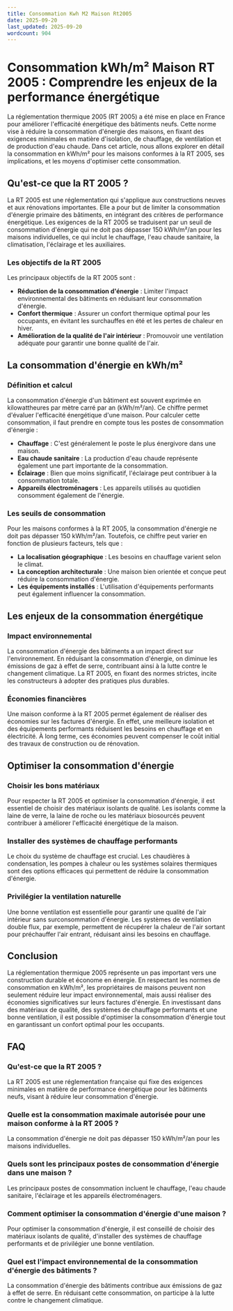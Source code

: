 ```yaml
---
title: Consommation Kwh M2 Maison Rt2005
date: 2025-09-20
last_updated: 2025-09-20
wordcount: 904
---
```


# Consommation kWh/m² Maison RT 2005 : Comprendre les enjeux de la performance énergétique

La réglementation thermique 2005 (RT 2005) a été mise en place en France pour améliorer l'efficacité énergétique des bâtiments neufs. Cette norme vise à réduire la consommation d'énergie des maisons, en fixant des exigences minimales en matière d'isolation, de chauffage, de ventilation et de production d'eau chaude. Dans cet article, nous allons explorer en détail la consommation en kWh/m² pour les maisons conformes à la RT 2005, ses implications, et les moyens d'optimiser cette consommation.

## Qu'est-ce que la RT 2005 ?

La RT 2005 est une réglementation qui s'applique aux constructions neuves et aux rénovations importantes. Elle a pour but de limiter la consommation d'énergie primaire des bâtiments, en intégrant des critères de performance énergétique. Les exigences de la RT 2005 se traduisent par un seuil de consommation d'énergie qui ne doit pas dépasser 150 kWh/m²/an pour les maisons individuelles, ce qui inclut le chauffage, l'eau chaude sanitaire, la climatisation, l'éclairage et les auxiliaires.

### Les objectifs de la RT 2005

Les principaux objectifs de la RT 2005 sont :

- **Réduction de la consommation d'énergie** : Limiter l'impact environnemental des bâtiments en réduisant leur consommation d'énergie.
- **Confort thermique** : Assurer un confort thermique optimal pour les occupants, en évitant les surchauffes en été et les pertes de chaleur en hiver.
- **Amélioration de la qualité de l'air intérieur** : Promouvoir une ventilation adéquate pour garantir une bonne qualité de l'air.

## La consommation d'énergie en kWh/m²

### Définition et calcul

La consommation d'énergie d'un bâtiment est souvent exprimée en kilowattheures par mètre carré par an (kWh/m²/an). Ce chiffre permet d'évaluer l'efficacité énergétique d'une maison. Pour calculer cette consommation, il faut prendre en compte tous les postes de consommation d'énergie :

- **Chauffage** : C'est généralement le poste le plus énergivore dans une maison.
- **Eau chaude sanitaire** : La production d'eau chaude représente également une part importante de la consommation.
- **Éclairage** : Bien que moins significatif, l'éclairage peut contribuer à la consommation totale.
- **Appareils électroménagers** : Les appareils utilisés au quotidien consomment également de l'énergie.

### Les seuils de consommation

Pour les maisons conformes à la RT 2005, la consommation d'énergie ne doit pas dépasser 150 kWh/m²/an. Toutefois, ce chiffre peut varier en fonction de plusieurs facteurs, tels que :

- **La localisation géographique** : Les besoins en chauffage varient selon le climat.
- **La conception architecturale** : Une maison bien orientée et conçue peut réduire la consommation d'énergie.
- **Les équipements installés** : L'utilisation d'équipements performants peut également influencer la consommation.

## Les enjeux de la consommation énergétique

### Impact environnemental

La consommation d'énergie des bâtiments a un impact direct sur l'environnement. En réduisant la consommation d'énergie, on diminue les émissions de gaz à effet de serre, contribuant ainsi à la lutte contre le changement climatique. La RT 2005, en fixant des normes strictes, incite les constructeurs à adopter des pratiques plus durables.

### Économies financières

Une maison conforme à la RT 2005 permet également de réaliser des économies sur les factures d'énergie. En effet, une meilleure isolation et des équipements performants réduisent les besoins en chauffage et en électricité. À long terme, ces économies peuvent compenser le coût initial des travaux de construction ou de rénovation.

## Optimiser la consommation d'énergie

### Choisir les bons matériaux

Pour respecter la RT 2005 et optimiser la consommation d'énergie, il est essentiel de choisir des matériaux isolants de qualité. Les isolants comme la laine de verre, la laine de roche ou les matériaux biosourcés peuvent contribuer à améliorer l'efficacité énergétique de la maison.

### Installer des systèmes de chauffage performants

Le choix du système de chauffage est crucial. Les chaudières à condensation, les pompes à chaleur ou les systèmes solaires thermiques sont des options efficaces qui permettent de réduire la consommation d'énergie.

### Privilégier la ventilation naturelle

Une bonne ventilation est essentielle pour garantir une qualité de l'air intérieur sans surconsommation d'énergie. Les systèmes de ventilation double flux, par exemple, permettent de récupérer la chaleur de l'air sortant pour préchauffer l'air entrant, réduisant ainsi les besoins en chauffage.

## Conclusion

La réglementation thermique 2005 représente un pas important vers une construction durable et économe en énergie. En respectant les normes de consommation en kWh/m², les propriétaires de maisons peuvent non seulement réduire leur impact environnemental, mais aussi réaliser des économies significatives sur leurs factures d'énergie. En investissant dans des matériaux de qualité, des systèmes de chauffage performants et une bonne ventilation, il est possible d'optimiser la consommation d'énergie tout en garantissant un confort optimal pour les occupants.

## FAQ

### Qu'est-ce que la RT 2005 ?

La RT 2005 est une réglementation française qui fixe des exigences minimales en matière de performance énergétique pour les bâtiments neufs, visant à réduire leur consommation d'énergie.

### Quelle est la consommation maximale autorisée pour une maison conforme à la RT 2005 ?

La consommation d'énergie ne doit pas dépasser 150 kWh/m²/an pour les maisons individuelles.

### Quels sont les principaux postes de consommation d'énergie dans une maison ?

Les principaux postes de consommation incluent le chauffage, l'eau chaude sanitaire, l'éclairage et les appareils électroménagers.

### Comment optimiser la consommation d'énergie d'une maison ?

Pour optimiser la consommation d'énergie, il est conseillé de choisir des matériaux isolants de qualité, d'installer des systèmes de chauffage performants et de privilégier une bonne ventilation.

### Quel est l'impact environnemental de la consommation d'énergie des bâtiments ?

La consommation d'énergie des bâtiments contribue aux émissions de gaz à effet de serre. En réduisant cette consommation, on participe à la lutte contre le changement climatique.